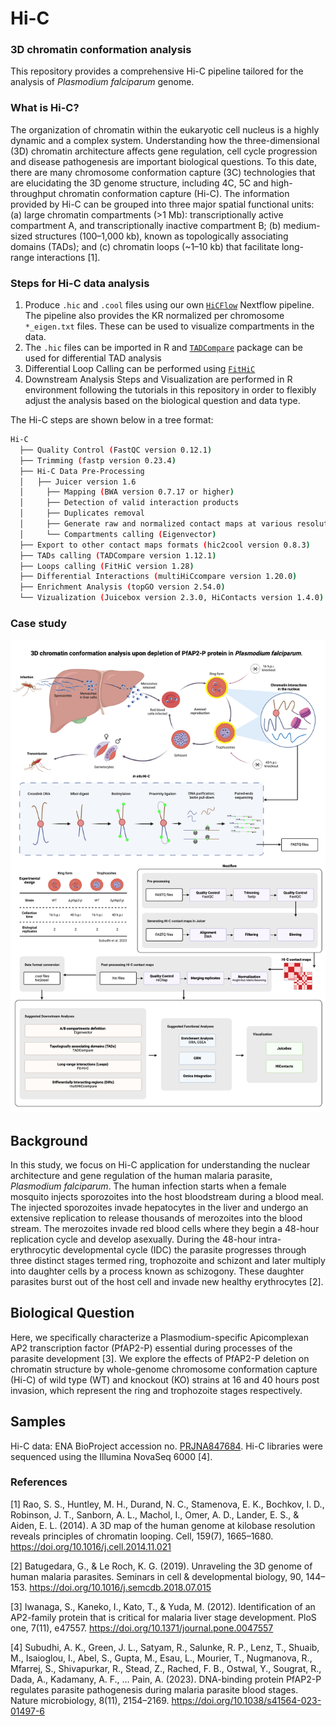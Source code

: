 # Hi-C 
### 3D chromatin conformation analysis 
This repository provides a comprehensive Hi-C pipeline tailored for the analysis of *Plasmodium falciparum* genome.

### What is Hi-C?
The organization of chromatin within the eukaryotic cell nucleus is a highly dynamic and a complex system. Understanding how the three-dimensional (3D) chromatin architecture affects gene regulation, cell cycle progression and disease pathogenesis are important biological questions. To this date, there are many chromosome conformation capture (3C) technologies that are elucidating the 3D genome structure, including 4C, 5C and high-throughput chromatin conformation capture (Hi-C). The information provided by Hi-C can be grouped into three major spatial functional units: (a) large chromatin compartments (>1 Mb): transcriptionally active compartment A, and transcriptionally inactive compartment B; (b) medium-sized structures (100–1,000 kb), known as topologically associating domains (TADs); and (c) chromatin loops (~1–10 kb) that facilitate long-range interactions [1]. 

### Steps for Hi-C data analysis
1. Produce `.hic`  and `.cool` files using our own [`HiCFlow`](https://github.com/Rohit-Satyam/HiCFlow/tree/main) Nextflow pipeline. The pipeline also provides the KR normalized per chromosome `*_eigen.txt` files. These can be used to visualize compartments in the data.
2. The `.hic` files can be imported in R and [`TADCompare`](https://github.com/dozmorovlab/TADCompare) package can be used for differential TAD analysis
3. Differential Loop Calling can be performed using [`FitHiC`](https://github.com/ay-lab/fithic)
4. Downstream Analysis Steps and Visualization are performed in R environment following the tutorials in this repository in order to flexibly adjust the analysis based on the biological question and data type. 

The Hi-C steps are shown below in a tree format:
```bash
Hi-C
  ├── Quality Control (FastQC version 0.12.1)
  ├── Trimming (fastp version 0.23.4)
  ├── Hi-C Data Pre-Processing  
  │   ├── Juicer version 1.6
  │     ├── Mapping (BWA version 0.7.17 or higher)
  │     ├── Detection of valid interaction products
  │     ├── Duplicates removal
  │     ├── Generate raw and normalized contact maps at various resolutions (KR)
  │     └── Compartments calling (Eigenvector)
  ├── Export to other contact maps formats (hic2cool version 0.8.3)
  ├── TADs calling (TADCompare version 1.12.1)
  ├── Loops calling (FitHiC version 1.28)
  ├── Differential Interactions (multiHiCcompare version 1.20.0)
  ├── Enrichment Analysis (topGO version 2.54.0)
  └── Vizualization (Juicebox version 2.3.0, HiContacts version 1.4.0)
```

### Case study
![picture alt](./content/imag/Graphical_abstract.png)

## Background
In this study, we focus on Hi-C application for understanding the nuclear architecture and gene regulation of the human malaria parasite, *Plasmodium falciparum*. The human infection starts when a female mosquito injects sporozoites into the host bloodstream during a blood meal. The injected sporozoites invade hepatocytes in the liver and undergo an extensive replication to release thousands of merozoites into the blood stream. The merozoites invade red blood cells where they begin a 48-hour replication cycle and develop asexually. During the 48-hour intra-erythrocytic developmental cycle (IDC) the parasite progresses through three distinct stages termed ring, trophozoite and schizont and later multiply into daughter cells by a process known as schizogony. These daughter parasites burst out of the host cell and invade new healthy erythrocytes [2]. 

## Biological Question
Here, we specifically characterize a Plasmodium-specific Apicomplexan AP2 transcription factor (PfAP2-P) essential during processes of the parasite development [3]. We explore the effects of PfAP2-P deletion on chromatin structure by whole-genome chromosome conformation capture (Hi-C) of wild type (WT) and knockout (KO) strains at 16 and 40 hours post invasion, which represent the ring and trophozoite stages respectively.

## Samples
Hi-C data: ENA BioProject accession no. [PRJNA847684](https://www.ncbi.nlm.nih.gov/bioproject/?term=PRJNA847684). 
Hi-C libraries were sequenced using the Illumina NovaSeq 6000 [4].

### References 
[1] Rao, S. S., Huntley, M. H., Durand, N. C., Stamenova, E. K., Bochkov, I. D., Robinson, J. T., Sanborn, A. L., Machol, I., Omer, A. D., Lander, E. S., & Aiden, E. L. (2014). A 3D map of the human genome at kilobase resolution reveals principles of chromatin looping. Cell, 159(7), 1665–1680. https://doi.org/10.1016/j.cell.2014.11.021

[2] Batugedara, G., & Le Roch, K. G. (2019). Unraveling the 3D genome of human malaria parasites. Seminars in cell & developmental biology, 90, 144–153. https://doi.org/10.1016/j.semcdb.2018.07.015

[3] Iwanaga, S., Kaneko, I., Kato, T., & Yuda, M. (2012). Identification of an AP2-family protein that is critical for malaria liver stage development. PloS one, 7(11), e47557. https://doi.org/10.1371/journal.pone.0047557

[4] Subudhi, A. K., Green, J. L., Satyam, R., Salunke, R. P., Lenz, T., Shuaib, M., Isaioglou, I., Abel, S., Gupta, M., Esau, L., Mourier, T., Nugmanova, R., Mfarrej, S., Shivapurkar, R., Stead, Z., Rached, F. B., Ostwal, Y., Sougrat, R., Dada, A., Kadamany, A. F., … Pain, A. (2023). DNA-binding protein PfAP2-P regulates parasite pathogenesis during malaria parasite blood stages. Nature microbiology, 8(11), 2154–2169. https://doi.org/10.1038/s41564-023-01497-6
